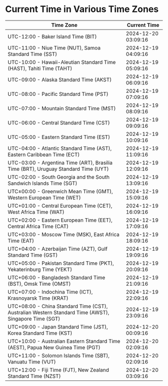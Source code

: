 # Current Time in Various Time Zones

| Time Zone | Current Time |
|-----------|--------------|
| UTC-12:00 - Baker Island Time (BIT) | 2024-12-20 03:09:16 |
| UTC-11:00 - Niue Time (NUT), Samoa Standard Time (SST) | 2024-12-19 04:09:16 |
| UTC-10:00 - Hawaii-Aleutian Standard Time (HAST), Tahiti Time (TAHT) | 2024-12-19 05:09:16 |
| UTC-09:00 - Alaska Standard Time (AKST) | 2024-12-19 06:09:16 |
| UTC-08:00 - Pacific Standard Time (PST) | 2024-12-19 07:09:16 |
| UTC-07:00 - Mountain Standard Time (MST) | 2024-12-19 08:09:16 |
| UTC-06:00 - Central Standard Time (CST) | 2024-12-19 09:09:16 |
| UTC-05:00 - Eastern Standard Time (EST) | 2024-12-19 10:09:16 |
| UTC-04:00 - Atlantic Standard Time (AST), Eastern Caribbean Time (ECT) | 2024-12-19 11:09:16 |
| UTC-03:00 - Argentina Time (ART), Brasília Time (BRT), Uruguay Standard Time (UYT) | 2024-12-19 12:09:16 |
| UTC-02:00 - South Georgia and the South Sandwich Islands Time (SGT) | 2024-12-19 13:09:16 |
| UTC±00:00 - Greenwich Mean Time (GMT), Western European Time (WET) | 2024-12-19 15:09:16 |
| UTC+01:00 - Central European Time (CET), West Africa Time (WAT) | 2024-12-19 16:09:16 |
| UTC+02:00 - Eastern European Time (EET), Central Africa Time (CAT) | 2024-12-19 17:09:16 |
| UTC+03:00 - Moscow Time (MSK), East Africa Time (EAT) | 2024-12-19 18:09:16 |
| UTC+04:00 - Azerbaijan Time (AZT), Gulf Standard Time (GST) | 2024-12-19 19:09:16 |
| UTC+05:00 - Pakistan Standard Time (PKT), Yekaterinburg Time (YEKT) | 2024-12-19 20:09:16 |
| UTC+06:00 - Bangladesh Standard Time (BST), Omsk Time (OMST) | 2024-12-19 21:09:16 |
| UTC+07:00 - Indochina Time (ICT), Krasnoyarsk Time (KRAT) | 2024-12-19 22:09:16 |
| UTC+08:00 - China Standard Time (CST), Australian Western Standard Time (AWST), Singapore Time (SGT) | 2024-12-19 23:09:16 |
| UTC+09:00 - Japan Standard Time (JST), Korea Standard Time (KST) | 2024-12-20 00:09:16 |
| UTC+10:00 - Australian Eastern Standard Time (AEST), Papua New Guinea Time (PGT) | 2024-12-20 02:09:16 |
| UTC+11:00 - Solomon Islands Time (SBT), Vanuatu Time (VUT) | 2024-12-20 02:09:16 |
| UTC+12:00 - Fiji Time (FJT), New Zealand Standard Time (NZST) | 2024-12-20 03:09:16 |
